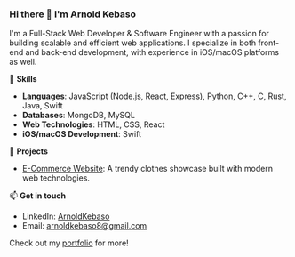 ### Hi there 👋 I'm Arnold Kebaso
I'm a Full-Stack Web Developer & Software Engineer with a passion for building scalable and efficient web applications. I specialize in both front-end and back-end development, with experience in iOS/macOS platforms as well.

🌟 **Skills**
- **Languages**: JavaScript (Node.js, React, Express), Python, C++, C, Rust, Java, Swift
- **Databases**: MongoDB, MySQL
- **Web Technologies**: HTML, CSS, React
- **iOS/macOS Development**: Swift

🚀 **Projects**
- [E-Commerce Website](https://arnoldkebaso.github.io/E-commerce-website/): A trendy clothes showcase built with modern web technologies.

📫 **Get in touch**
- LinkedIn: [ArnoldKebaso](https://www.linkedin.com/in/arnold-kebaso-505982256/)
- Email: [arnoldkebaso8@gmail.com](mailto:arnoldkebaso8@gmail.com)

Check out my [portfolio](https://arnoldkebaso.github.io/my_portfolio/) for more!
